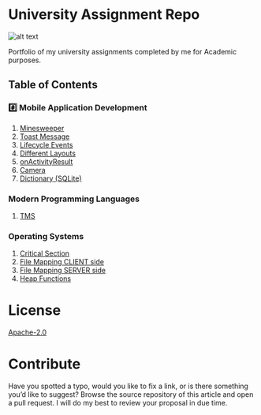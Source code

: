 # University Assignment Repo
![alt text](https://yenifikir.az/images/news/515_BEU.png)

Portfolio of my university assignments completed by me for Academic purposes.

## Table of Contents

### #️⃣ Mobile Application Development

1. [Minesweeper](https://github.com/iamaydan/University/tree/master/2020%20Fall%20-%20Mobile%20Application%20Development%20(Kotiln%20%7C%20Java)/SDF-Minesweeper)
2. [Toast Message](https://github.com/iamaydan/University/tree/master/2020%20Fall%20-%20Mobile%20Application%20Development%20(Kotiln%20%7C%20Java)/Task1-Toast%20Message)
3. [Lifecycle Events](https://github.com/iamaydan/University/tree/master/2020%20Fall%20-%20Mobile%20Application%20Development%20(Kotiln%20%7C%20Java)/Task2-Lifecycle%20Events) 
4. [Different Layouts](https://github.com/iamaydan/University/tree/master/2020%20Fall%20-%20Mobile%20Application%20Development%20(Kotiln%20%7C%20Java)/Task3-Different%20Layouts) 
5. [onActivityResult](https://github.com/iamaydan/University/tree/master/2020%20Fall%20-%20Mobile%20Application%20Development%20(Kotiln%20%7C%20Java)/Task4-onActivityResult) 
6. [Camera](https://github.com/iamaydan/University/tree/master/2020%20Fall%20-%20Mobile%20Application%20Development%20(Kotiln%20%7C%20Java)/Task5-Camera) 
7. [Dictionary (SQLite)](https://github.com/iamaydan/University/tree/master/2020%20Fall%20-%20Mobile%20Application%20Development%20(Kotiln%20%7C%20Java)/Task6_7-Dictionary%20(SQLite)) 

	
### Modern Programming Languages

1. [TMS](https://github.com/iamaydan/University/tree/master/2020%20Fall%20-%20Modern%20Programming%20Languages%20(C%23)%20/TMS)


### Operating Systems

1. [Critical Section](https://github.com/iamaydan/University/tree/master/2020%20Fall%20-%20Operating%20Systems%20(C%2B%2B)/Task1-Critical%20Section)
2. [File Mapping CLIENT side](https://github.com/iamaydan/University/tree/master/2020%20Fall%20-%20Operating%20Systems%20(C%2B%2B)/Task2-File%20Mapping%20CLIENT%20side)
3. [File Mapping SERVER side](https://github.com/iamaydan/University/tree/master/2020%20Fall%20-%20Operating%20Systems%20(C%2B%2B)/Task2-File%20Mapping%20SERVER%20side)
4. [Heap Functions](https://github.com/iamaydan/University/tree/master/2020%20Fall%20-%20Operating%20Systems%20(C%2B%2B)/Task3-Heap%20Functions)


# License

[Apache-2.0](http://www.apache.org/licenses/LICENSE-2.0)    


# Contribute

Have you spotted a typo, would you like to fix a link, or is there something you’d like to suggest? Browse the source repository of this article and open a pull request. I will do my best to review your proposal in due time.
